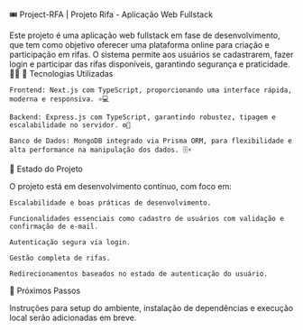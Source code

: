 🎟️ Project-RFA | Projeto Rifa - Aplicação Web Fullstack

Este projeto é uma aplicação web fullstack em fase de desenvolvimento, que tem como objetivo oferecer uma plataforma online para criação e participação em rifas. O sistema permite aos usuários se cadastrarem, fazer login e participar das rifas disponíveis, garantindo segurança e praticidade. 🔐✨
🚀 Tecnologias Utilizadas

    Frontend: Next.js com TypeScript, proporcionando uma interface rápida, moderna e responsiva. ⚛️💻

    Backend: Express.js com TypeScript, garantindo robustez, tipagem e escalabilidade no servidor. ⚙️🔧

    Banco de Dados: MongoDB integrado via Prisma ORM, para flexibilidade e alta performance na manipulação dos dados. 🗄️⚡

🔄 Estado do Projeto

O projeto está em desenvolvimento contínuo, com foco em:

    Escalabilidade e boas práticas de desenvolvimento.

    Funcionalidades essenciais como cadastro de usuários com validação e confirmação de e-mail.

    Autenticação segura via login.

    Gestão completa de rifas.

    Redirecionamentos baseados no estado de autenticação do usuário.

📌 Próximos Passos

Instruções para setup do ambiente, instalação de dependências e execução local serão adicionadas em breve.